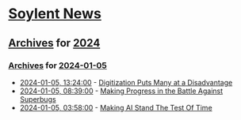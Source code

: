 # [Soylent News](../../../README.md)

## [Archives](../../index.md) for [2024](../index.md)

### [Archives](../../index.md) for [2024-01-05](index.md)

* [2024-01-05, 13:24:00](https://soylentnews.org/article.pl?sid=24/01/05/030239&from=rss) - [Digitization Puts Many at a Disadvantage](https://soylentnews.org/article.pl?sid=24/01/05/030239&from=rss)
* [2024-01-05, 08:39:00](https://soylentnews.org/article.pl?sid=24/01/05/0151206&from=rss) - [Making Progress in the Battle Against Superbugs](https://soylentnews.org/article.pl?sid=24/01/05/0151206&from=rss)
* [2024-01-05, 03:58:00](https://soylentnews.org/article.pl?sid=24/01/04/0229252&from=rss) - [Making AI Stand The Test Of Time](https://soylentnews.org/article.pl?sid=24/01/04/0229252&from=rss)

